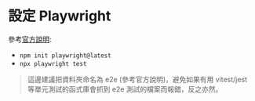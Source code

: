 # 設定 Playwright

參考[官方說明](https://playwright.dev/docs/intro):

- `npm init playwright@latest`
- `npx playwright test`

> 這邊建議把資料夾命名為 e2e (參考官方說明)，避免如果有用 vitest/jest 等單元測試的函式庫會抓到 e2e 測試的檔案而報錯，反之亦然。

